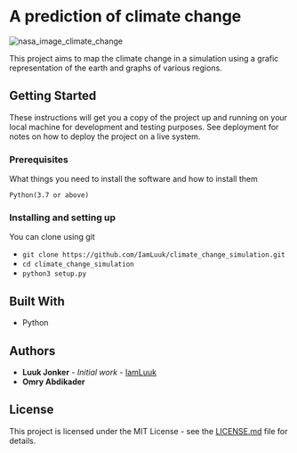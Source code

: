 # A prediction of climate change

![nasa_image_climate_change](https://climate.nasa.gov/system/content_pages/main_images/1320_effects-image.jpg)

This project aims to map the climate change in a simulation using a grafic representation of the earth and graphs of various regions.

## Getting Started

These instructions will get you a copy of the project up and running on your local machine for development and testing purposes. See deployment for notes on how to deploy the project on a live system.

### Prerequisites
What things you need to install the software and how to install them
```
Python(3.7 or above)
```

### Installing and setting up
You can clone using git
* `git clone https://github.com/IamLuuk/climate_change_simulation.git`
* `cd climate_change_simulation`
* `python3 setup.py`

## Built With
* Python

## Authors
* __Luuk Jonker__ - _Initial work_ - [IamLuuk](github.com/IamLuuk)
* __Omry Abdikader__

## License
This project is licensed under the MIT License - see the [LICENSE.md](https://github.com/IamLuuk/climate_change_simulation/blob/master/LICENSE) file for details.
